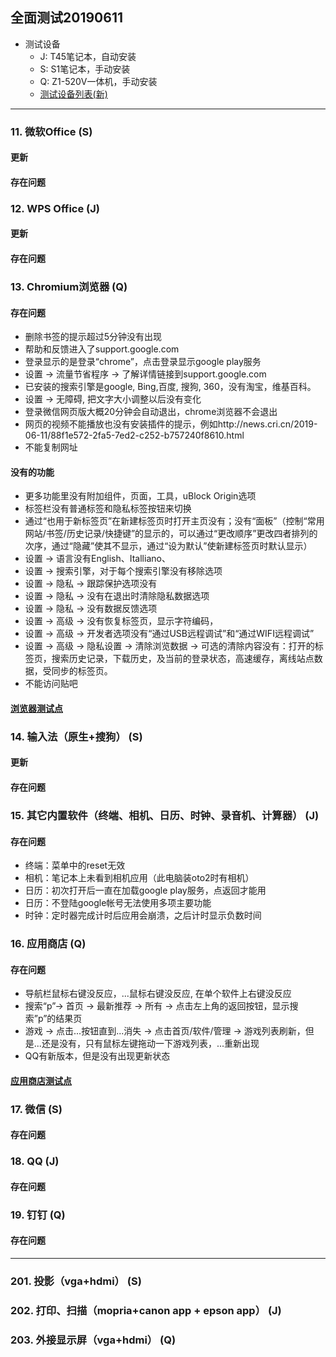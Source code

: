 ## 全面测试20190611
- 测试设备
   - J: T45笔记本，自动安装
   - S: S1笔记本，手动安装
   - Q: Z1-520V一体机，手动安装
   - [测试设备列表(新)](https://github.com/openthos/app-testing-results/blob/master/list/%E6%B5%8B%E8%AF%95%E8%AE%BE%E5%A4%87%E5%88%97%E8%A1%A8%E6%96%B0.md)

***

### 11. 微软Office (S)

#### 更新

#### 存在问题

### 12. WPS Office (J)
#### 更新

#### 存在问题


### 13. Chromium浏览器 (Q)
#### 存在问题
- 删除书签的提示超过5分钟没有出现
- 帮助和反馈进入了support.google.com
- 登录显示的是登录“chrome”，点击登录显示google play服务
- 设置 → 流量节省程序 → 了解详情链接到support.google.com
- 已安装的搜索引擎是google, Bing,百度, 搜狗, 360，没有淘宝，维基百科。
- 设置 → 无障碍, 把文字大小调整以后没有变化
- 登录微信网页版大概20分钟会自动退出，chrome浏览器不会退出
- 网页的视频不能播放也没有安装插件的提示，例如http://news.cri.cn/2019-06-11/88f1e572-2fa5-7ed2-c252-b757240f8610.html
- 不能复制网址
#### 没有的功能
- 更多功能里没有附加组件，页面，工具，uBlock Origin选项
- 标签栏没有普通标签和隐私标签按钮来切换
- 通过“也用于新标签页”在新建标签页时打开主页没有；没有“面板”（控制“常用网站/书签/历史记录/快捷键”的显示的，可以通过“更改顺序”更改四者排列的次序，通过“隐藏”使其不显示，通过“设为默认”使新建标签页时默认显示）
- 设置 → 语言没有English、Italliano、
- 设置 → 搜索引擎，对于每个搜索引擎没有移除选项
- 设置 → 隐私 → 跟踪保护选项没有
- 设置 → 隐私 → 没有在退出时清除隐私数据选项
- 设置 → 隐私 → 没有数据反馈选项
- 设置 → 高级 → 没有恢复标签页，显示字符编码，
- 设置 → 高级 → 开发者选项没有“通过USB远程调试”和“通过WIFI远程调试”
- 设置 → 高级 → 隐私设置 → 清除浏览数据 → 可选的清除内容没有：打开的标签页，搜索历史记录，下载历史，及当前的登录状态，高速缓存，离线站点数据，受同步的标签页。
- 不能访问贴吧
#### [浏览器测试点](https://github.com/openthos/app-testing-results/blob/master/list/%E5%8A%9F%E8%83%BD%E7%82%B9%E5%88%97%E8%A1%A8/%E6%B5%8F%E8%A7%88%E5%99%A8%E5%8A%9F%E8%83%BD%E5%88%97%E8%A1%A8.md)

### 14. 输入法（原生+搜狗） (S)

#### 更新


#### 存在问题


### 15. 其它内置软件（终端、相机、日历、时钟、录音机、计算器） (J)
#### 存在问题
- 终端：菜单中的reset无效
- 相机：笔记本上未看到相机应用（此电脑装oto2时有相机）
- 日历：初次打开后一直在加载google play服务，点返回才能用
- 日历：不登陆google帐号无法使用多项主要功能
- 时钟：定时器完成计时后应用会崩溃，之后计时显示负数时间

### 16. 应用商店 (Q)
#### 存在问题
- 导航栏鼠标右键没反应，...鼠标右键没反应, 在单个软件上右键没反应
- 搜索“p”→ 首页 → 最新推荐 → 所有 → 点击左上角的返回按钮，显示搜索”p”的结果页
- 游戏 → 点击...按钮直到...消失 → 点击首页/软件/管理 → 游戏列表刷新，但是...还是没有，只有鼠标左键拖动一下游戏列表，...重新出现
- QQ有新版本，但是没有出现更新状态
#### [应用商店测试点](https://github.com/openthos/app-testing-results/blob/master/list/%E5%8A%9F%E8%83%BD%E7%82%B9%E5%88%97%E8%A1%A8/%E5%BA%94%E7%94%A8%E5%95%86%E5%BA%97%E5%8A%9F%E8%83%BD%E5%88%97%E8%A1%A8.md)

### 17. 微信 (S)
#### 存在问题

### 18. QQ (J)
#### 存在问题

### 19. 钉钉 (Q)
#### 存在问题

***

### 201. 投影（vga+hdmi） (S)


### 202. 打印、扫描（mopria+canon app + epson app） (J)


### 203. 外接显示屏（vga+hdmi） (Q)


